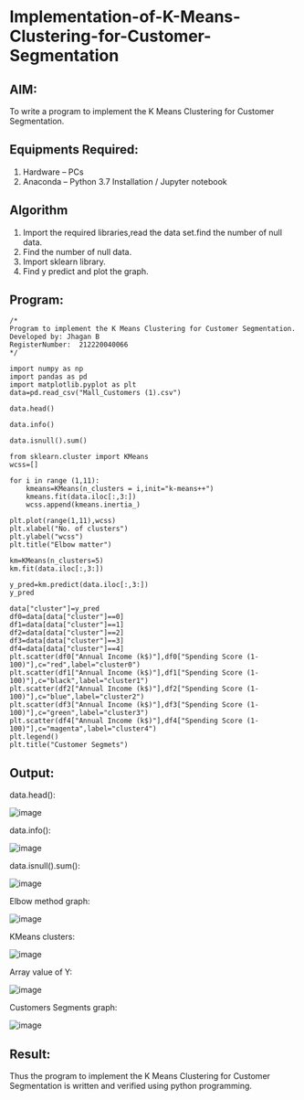 # Implementation-of-K-Means-Clustering-for-Customer-Segmentation

## AIM:
To write a program to implement the K Means Clustering for Customer Segmentation.

## Equipments Required:
1. Hardware – PCs
2. Anaconda – Python 3.7 Installation / Jupyter notebook

## Algorithm
1. Import the required libraries,read the data set.find the number of null data.
2. Find the number of null data.
3. Import sklearn library.
4. Find y predict and plot the graph.

## Program:
```
/*
Program to implement the K Means Clustering for Customer Segmentation.
Developed by: Jhagan B
RegisterNumber:  212220040066
*/

import numpy as np
import pandas as pd
import matplotlib.pyplot as plt
data=pd.read_csv("Mall_Customers (1).csv")

data.head()

data.info()

data.isnull().sum()

from sklearn.cluster import KMeans
wcss=[]

for i in range (1,11):
    kmeans=KMeans(n_clusters = i,init="k-means++")
    kmeans.fit(data.iloc[:,3:])
    wcss.append(kmeans.inertia_)

plt.plot(range(1,11),wcss)
plt.xlabel("No. of clusters")
plt.ylabel("wcss")
plt.title("Elbow matter")

km=KMeans(n_clusters=5)
km.fit(data.iloc[:,3:])

y_pred=km.predict(data.iloc[:,3:])
y_pred

data["cluster"]=y_pred
df0=data[data["cluster"]==0]
df1=data[data["cluster"]==1]
df2=data[data["cluster"]==2]
df3=data[data["cluster"]==3]
df4=data[data["cluster"]==4]
plt.scatter(df0["Annual Income (k$)"],df0["Spending Score (1-100)"],c="red",label="cluster0")
plt.scatter(df1["Annual Income (k$)"],df1["Spending Score (1-100)"],c="black",label="cluster1")
plt.scatter(df2["Annual Income (k$)"],df2["Spending Score (1-100)"],c="blue",label="cluster2")
plt.scatter(df3["Annual Income (k$)"],df3["Spending Score (1-100)"],c="green",label="cluster3")
plt.scatter(df4["Annual Income (k$)"],df4["Spending Score (1-100)"],c="magenta",label="cluster4")
plt.legend()
plt.title("Customer Segmets")

```

## Output:

data.head():

![image](https://github.com/jhaganb/Implementation-of-K-Means-Clustering-for-Customer-Segmentation/assets/63654882/d6eb13bf-b0f4-4dea-8a05-2c10e33e80e6)

data.info():

![image](https://github.com/jhaganb/Implementation-of-K-Means-Clustering-for-Customer-Segmentation/assets/63654882/1b32c2cf-5990-4c3f-89a8-2c8cd8f2010e)

data.isnull().sum():

![image](https://github.com/jhaganb/Implementation-of-K-Means-Clustering-for-Customer-Segmentation/assets/63654882/f27f0518-607f-46af-b3b0-4edba828b451)

Elbow method graph:

![image](https://github.com/jhaganb/Implementation-of-K-Means-Clustering-for-Customer-Segmentation/assets/63654882/c5c0d2c5-52c8-479f-808c-ef7215e0d826)

KMeans clusters:

![image](https://github.com/jhaganb/Implementation-of-K-Means-Clustering-for-Customer-Segmentation/assets/63654882/49947ea6-0df7-4210-863d-1df0edf0e09c)

Array value of Y:

![image](https://github.com/jhaganb/Implementation-of-K-Means-Clustering-for-Customer-Segmentation/assets/63654882/c383ed7a-54f5-4fac-a06b-27a5de25d47b)

Customers Segments graph:

![image](https://github.com/jhaganb/Implementation-of-K-Means-Clustering-for-Customer-Segmentation/assets/63654882/36d1bcd0-31ca-4e82-ba48-8a0572d4ef23)

## Result:
Thus the program to implement the K Means Clustering for Customer Segmentation is written and verified using python programming.
